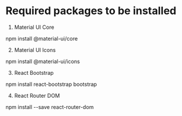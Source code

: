 # Required packages to be installed

1. Material UI Core

  npm install @material-ui/core

2. Material UI Icons

  npm install @material-ui/icons

3. React Bootstrap

  npm install react-bootstrap bootstrap

4. React Router DOM
  
  npm install --save react-router-dom
